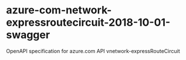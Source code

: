 # azure-com-network-expressroutecircuit-2018-10-01-swagger
OpenAPI specification for azure.com API vnetwork-expressRouteCircuit
